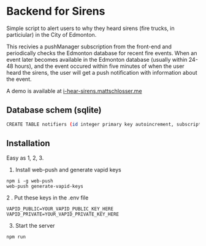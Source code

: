 # Backend for Sirens

Simple script to alert users to why they heard sirens (fire trucks, in particiular) in the City of Edmonton. 

This recivies a pushManager subscription from the front-end and periodically checks the Edmonton database for recent fire events. When an event later becomes available in the Edmonton database (usually within 24-48 hours), and the event occured within five minutes of when the user heard the sirens, the user will get a push notification with information about the event. 

A demo is available at [i-hear-sirens.mattschlosser.me](https://i-hear-sirens.mattschlosser.me)


## Database schem (sqlite)
```bash
CREATE TABLE notifiers (id integer primary key autoincrement, subscription json, timestamp timestamp default current_timestamp, notified integer default 0);
```

## Installation

Easy as 1, 2, 3. 

1. Install web-push and generate vapid keys

```
npm i -g web-push
web-push generate-vapid-keys
```

2 . Put these keys in the .env file
```
VAPID_PUBLIC=YOUR_VAPID_PUBLIC_KEY_HERE
VAPID_PRIVATE=YOUR_VAPID_PRIVATE_KEY_HERE
```

3. Start the server

```
npm run 
```
